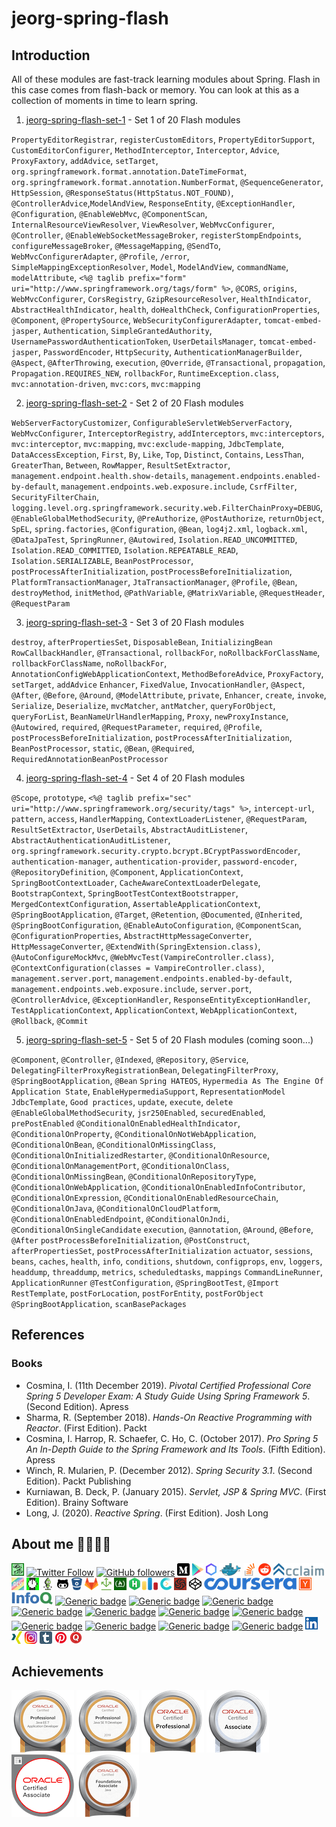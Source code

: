 # jeorg-spring-flash

## Introduction

All of these modules are fast-track learning modules about Spring. Flash in this case comes from flash-back or memory. You can look at this as a collection of moments in time to learn spring.

1. [jeorg-spring-flash-set-1](./jeorg-spring-flash-set-1) - Set 1 of 20 Flash modules

`PropertyEditorRegistrar`, `registerCustomEditors`, `PropertyEditorSupport`, `CustomEditorConfigurer`,
`MethodInterceptor`, `Interceptor`, `Advice`, `ProxyFaxtory`, `addAdvice`, `setTarget`,
`org.springframework.format.annotation.DateTimeFormat`, `org.springframework.format.annotation.NumberFormat`,
`@SequenceGenerator`,
`HttpSession`,
`@ResponseStatus(HttpStatus.NOT_FOUND)`, `@ControllerAdvice`,`ModelAndView`, `ResponseEntity`, `@ExceptionHandler`,
`@Configuration`, `@EnableWebMvc`, `@ComponentScan`, `InternalResourceViewResolver`, `ViewResolver`,
`WebMvcConfigurer`, `@Controller`,
`@EnableWebSocketMessageBroker`, `registerStompEndpoints`, `configureMessageBroker`, `@MessageMapping`, `@SendTo`,
`WebMvcConfigurerAdapter`, `@Profile`, `/error`, `SimpleMappingExceptionResolver`,
`Model`, `ModelAndView`, `commandName`, `modelAttribute`, `<%@ taglib prefix="form" uri="http://www.springframework.org/tags/form" %>`,
`@CORS`, `origins`, `WebMvcConfigurer`, `CorsRegistry`,
`GzipResourceResolver`,
`HealthIndicator`, `AbstractHealthIndicator`, `health`, `doHealthCheck`,
`ConfigurationProperties`, `@Component`, `@PropertySource`,
`WebSecurityConfigurerAdapter`, `tomcat-embed-jasper`, `Authentication`, `SimpleGrantedAuthority`, `UsernamePasswordAuthenticationToken`,
`UserDetailsManager`, `tomcat-embed-jasper`, `PasswordEncoder`, `HttpSecurity`, `AuthenticationManagerBuilder`,
`@Aspect`, `@AfterThrowing`, `execution`,
`@Override`, `@Transactional`, `propagation`, `Propagation.REQUIRES_NEW`, `rollbackFor`, `RuntimeException.class`,
`mvc:annotation-driven`, `mvc:cors`, `mvc:mapping`

2. [jeorg-spring-flash-set-2](./jeorg-spring-flash-set-2) - Set 2 of 20 Flash modules

`WebServerFactoryCustomizer`, `ConfigurableServletWebServerFactory`,
`WebMvcConfigurer`, `InterceptorRegistry`, `addInterceptors`,
`mvc:interceptors`, `mvc:interceptor`, `mvc:mapping`, `mvc:exclude-mapping`,
`JdbcTemplate`, `DataAccessException`,
`First`, `By`, `Like`, `Top`, `Distinct`, `Contains`, `LessThan`, `GreaterThan`, `Between`,
`RowMapper`, `ResultSetExtractor`,
`management.endpoint.health.show-details`, `management.endpoints.enabled-by-default`, `management.endpoints.web.exposure.include`,
`CsrfFilter`, `SecurityFilterChain`, `logging.level.org.springframework.security.web.FilterChainProxy=DEBUG`,
`@EnableGlobalMethodSecurity`, `@PreAuthorize`, `@PostAuthorize`, `returnObject`, `SpEL`,
`spring.factories`, `@Configuration`, `@Bean`,
`log4j2.xml`,
`logback.xml`,
`@DataJpaTest`, `SpringRunner`, `@Autowired`,
`Isolation.READ_UNCOMMITTED`, `Isolation.READ_COMMITTED`, `Isolation.REPEATABLE_READ`, `Isolation.SERIALIZABLE`,
`BeanPostProcessor`, `postProcessAfterInitialization`, `postProcessBeforeInitialization`,
`PlatformTransactionManager`,
`JtaTransactionManager`,
`@Profile`,
`@Bean`, `destroyMethod`, `initMethod`,
`@PathVariable`, `@MatrixVariable`, `@RequestHeader`, `@RequestParam`

3. [jeorg-spring-flash-set-3](./jeorg-spring-flash-set-3) - Set 3 of 20 Flash modules

`destroy`, `afterPropertiesSet`, `DisposableBean`, `InitializingBean`
`RowCallbackHandler`,
`@Transactional`, `rollbackFor`, `noRollbackForClassName`, `rollbackForClassName`, `noRollbackFor`,
`AnnotationConfigWebApplicationContext`,
`MethodBeforeAdvice`, `ProxyFactory`, `setTarget`, `addAdvice`
`Enhancer`, `FixedValue`, `InvocationHandler`,
`@Aspect`, `@After`, `@Before`, `@Around`,
`@ModelAttribute`,
`private`, `Enhancer`, `create`, `invoke`,
`Serialize`, `Deserialize`,
`mvcMatcher`, `antMatcher`,
`queryForObject`, `queryForList`,
`BeanNameUrlHandlerMapping`,
`Proxy`, `newProxyInstance`,
`@Autowired`, `required`,
`@RequestParameter`, `required`,
`@Profile`,
`postProcessBeforeInitialization`, `postProcessAfterInitialization`, `BeanPostProcessor`,
`static`, `@Bean`,
`@Required`, `RequiredAnnotationBeanPostProcessor`

4. [jeorg-spring-flash-set-4](./jeorg-spring-flash-set-4) - Set 4 of 20 Flash modules

`@Scope`, `prototype`,
`<%@ taglib prefix="sec" uri="http://www.springframework.org/security/tags" %>`,
`intercept-url`, `pattern`, `access`,
`HandlerMapping`,
`ContextLoaderListener`,
`@RequestParam`,
`ResultSetExtractor`,
`UserDetails`,
`AbstractAuditListener`, `AbstractAuthenticationAuditListener`,
`org.springframework.security.crypto.bcrypt.BCryptPasswordEncoder`, `authentication-manager`, `authentication-provider`, `password-encoder`,
`@RepositoryDefinition`,
`@Component`, `ApplicationContext`,
`SpringBootContextLoader`, `CacheAwareContextLoaderDelegate`, `BootstrapContext`, `SpringBootTestContextBootstrapper`, `MergedContextConfiguration`, `AssertableApplicationContext`,
`@SpringBootApplication`, `@Target`, `@Retention`, `@Documented`, `@Inherited`, `@SpringBootConfiguration`, `@EnableAutoConfiguration`, `@ComponentScan`, `@ConfigurationProperties`,
`AbstractHttpMessageConverter`, `HttpMessageConverter`,
`@ExtendWith(SpringExtension.class)`, `@AutoConfigureMockMvc`, `@WebMvcTest(VampireController.class)`, `@ContextConfiguration(classes = VampireController.class)`,
`management.server.port`, `management.endpoints.enabled-by-default`, `management.endpoints.web.exposure.include`, `server.port`,
`@ControllerAdvice`, `@ExceptionHandler`, `ResponseEntityExceptionHandler`,
`TestApplicationContext`, `ApplicationContext`, `WebApplicationContext`,
`@Rollback`, `@Commit`

5. [jeorg-spring-flash-set-5](./jeorg-spring-flash-set-5) - Set 5 of 20 Flash modules (coming soon...)

`@Component`, `@Controller`, `@Indexed`, `@Repository`, `@Service`,
`DelegatingFilterProxyRegistrationBean`, `DelegatingFilterProxy`,
`@SpringBootApplication`,
`@Bean`
`Spring HATEOS`, `Hypermedia As The Engine Of Application State`, `EnableHypermediaSupport`, `RepresentationModel`
`JdbcTemplate`, `Good practices`, `update`, `execute`, `delete`
`@EnableGlobalMethodSecurity`, `jsr250Enabled`, `securedEnabled`, `prePostEnabled`
`@ConditionalOnEnabledHealthIndicator`, `@ConditionalOnProperty`, `@ConditionalOnNotWebApplication`, `@ConditionalOnBean`, `@ConditionalOnMissingClass`, `@ConditionalOnInitializedRestarter`, `@ConditionalOnResource`, `@ConditionalOnManagementPort`, `@ConditionalOnClass`, `@ConditionalOnMissingBean`, `@ConditionalOnRepositoryType`, `@ConditionalOnWebApplication`, `@ConditionalOnEnabledInfoContributor`, `@ConditionalOnExpression`, `@ConditionalOnEnabledResourceChain`, `@ConditionalOnJava`, `@ConditionalOnCloudPlatform`, `@ConditionalOnEnabledEndpoint`, `@ConditionalOnJndi`, `@ConditionalOnSingleCandidate`
`execution`, `@annotation`, `@Around`, `@Before`, `@After`
`postProcessBeforeInitialization`, `@PostConstruct`, `afterPropertiesSet`, `postProcessAfterInitialization`
`actuator`, `sessions`, `beans`, `caches`, `health`, `info`, `conditions`, `shutdown`, `configprops`, `env`, `loggers`, `headdump`, `threaddump`, `metrics`, `scheduledtasks`, `mappings`
`CommandLineRunner`, `ApplicationRunner`
`@TestConfiguration`, `@SpringBootTest`, `@Import`
`RestTemplate`, `postForLocation`, `postForEntity`, `postForObject`
`@SpringBootApplication`, `scanBasePackages`

## References

### Books

- Cosmina, I. (11th December 2019). <i>Pivotal Certified Professional Core Spring 5 Developer Exam: A Study Guide Using Spring Framework 5</i>. (Second Edition). Apress
- Sharma, R. (September 2018). <i>Hands-On Reactive Programming with Reactor</i>. (First Edition). Packt
- Cosmina, I. Harrop, R. Schaefer, C. Ho, C. (October 2017). <i>Pro Spring 5 An In-Depth Guide to the Spring Framework and Its Tools</i>. (Fifth Edition). Apress
- Winch, R. Mularien, P. (December 2012). <i>Spring Security 3.1</i>. (Second Edition). Packt Publishing
- Kurniawan, B. Deck, P. (January 2015). <i>Servlet, JSP & Spring MVC</i>. (First Edition). Brainy Software
- Long, J. (2020). <i>Reactive Spring</i>. (First Edition). Josh Long

## About me 👨🏽‍💻🚀

[![alt text](https://raw.githubusercontent.com/jesperancinha/project-signer/master/project-signer-templates/icons-20/JEOrgLogo-20.png "João Esperancinha Homepage")](http://joaofilipesabinoesperancinha.nl)
[![Twitter Follow](https://img.shields.io/twitter/follow/joaofse?label=João%20Esperancinha&style=social "Twitter")](https://twitter.com/joaofse)
[![GitHub followers](https://img.shields.io/github/followers/jesperancinha.svg?label=jesperancinha&style=social "GitHub")](https://github.com/jesperancinha)
[![alt text](https://raw.githubusercontent.com/jesperancinha/project-signer/master/project-signer-templates/icons-20/medium-20.png "Medium")](https://medium.com/@jofisaes)
[![alt text](https://raw.githubusercontent.com/jesperancinha/project-signer/master/project-signer-templates/icons-20/google-apps-20.png "Google Apps")](https://play.google.com/store/apps/developer?id=Joao+Filipe+Sabino+Esperancinha)
[![alt text](https://raw.githubusercontent.com/jesperancinha/project-signer/master/project-signer-templates/icons-20/sonatype-20.png "Sonatype Search Repos")](https://search.maven.org/search?q=org.jesperancinha)
[![alt text](https://raw.githubusercontent.com/jesperancinha/project-signer/master/project-signer-templates/icons-20/docker-20.png "Docker Images")](https://hub.docker.com/u/jesperancinha)
[![alt text](https://raw.githubusercontent.com/jesperancinha/project-signer/master/project-signer-templates/icons-20/stack-overflow-20.png)](https://stackoverflow.com/users/3702839/joao-esperancinha)
[![alt text](https://raw.githubusercontent.com/jesperancinha/project-signer/master/project-signer-templates/icons-20/reddit-20.png "Reddit")](https://www.reddit.com/user/jesperancinha/)
[![alt text](https://raw.githubusercontent.com/jesperancinha/project-signer/master/project-signer-templates/icons-20/acclaim-20.png "Acclaim")](https://www.youracclaim.com/users/joao-esperancinha/badges)
[![alt text](https://raw.githubusercontent.com/jesperancinha/project-signer/master/project-signer-templates/icons-20/devto-20.png "Dev To")](https://dev.to/jofisaes)
[![alt text](https://raw.githubusercontent.com/jesperancinha/project-signer/master/project-signer-templates/icons-20/hackernoon-20.jpeg "Hackernoon")](https://hackernoon.com/@jesperancinha)
[![alt text](https://raw.githubusercontent.com/jesperancinha/project-signer/master/project-signer-templates/icons-20/codeproject-20.png "Code Project")](https://www.codeproject.com/Members/jesperancinha)
[![alt text](https://raw.githubusercontent.com/jesperancinha/project-signer/master/project-signer-templates/icons-20/github-20.png "GitHub")](https://github.com/jesperancinha)
[![alt text](https://raw.githubusercontent.com/jesperancinha/project-signer/master/project-signer-templates/icons-20/bitbucket-20.png "BitBucket")](https://bitbucket.org/jesperancinha)
[![alt text](https://raw.githubusercontent.com/jesperancinha/project-signer/master/project-signer-templates/icons-20/gitlab-20.png "GitLab")](https://gitlab.com/jesperancinha)
[![alt text](https://raw.githubusercontent.com/jesperancinha/project-signer/master/project-signer-templates/icons-20/bintray-20.png "BinTray")](https://bintray.com/jesperancinha)
[![alt text](https://raw.githubusercontent.com/jesperancinha/project-signer/master/project-signer-templates/icons-20/free-code-camp-20.jpg "FreeCodeCamp")](https://www.freecodecamp.org/jofisaes)
[![alt text](https://raw.githubusercontent.com/jesperancinha/project-signer/master/project-signer-templates/icons-20/hackerrank-20.png "HackerRank")](https://www.hackerrank.com/jofisaes)
[![alt text](https://raw.githubusercontent.com/jesperancinha/project-signer/master/project-signer-templates/icons-20/codeforces-20.png "Code Forces")](https://codeforces.com/profile/jesperancinha)
[![alt text](https://raw.githubusercontent.com/jesperancinha/project-signer/master/project-signer-templates/icons-20/codebyte-20.png "Codebyte")](https://coderbyte.com/profile/jesperancinha)
[![alt text](https://raw.githubusercontent.com/jesperancinha/project-signer/master/project-signer-templates/icons-20/codewars-20.png "CodeWars")](https://www.codewars.com/users/jesperancinha)
[![alt text](https://raw.githubusercontent.com/jesperancinha/project-signer/master/project-signer-templates/icons-20/codepen-20.png "Code Pen")](https://codepen.io/jesperancinha)
[![alt text](https://raw.githubusercontent.com/jesperancinha/project-signer/master/project-signer-templates/icons-20/coursera-20.png "Coursera")](https://www.coursera.org/user/da3ff90299fa9297e283ee8e65364ffb)
[![alt text](https://raw.githubusercontent.com/jesperancinha/project-signer/master/project-signer-templates/icons-20/hacker-news-20.png "Hacker News")](https://news.ycombinator.com/user?id=jesperancinha)
[![alt text](https://raw.githubusercontent.com/jesperancinha/project-signer/master/project-signer-templates/icons-20/infoq-20.png "InfoQ")](https://www.infoq.com/profile/Joao-Esperancinha.2/)
[![Generic badge](https://img.shields.io/static/v1.svg?label=Articles&message=Across%20The%20Web&color=purple)](https://github.com/jesperancinha/project-signer/blob/master/project-signer-templates/Articles.md)
[![Generic badge](https://img.shields.io/static/v1.svg?label=Homepage&message=Time%20Disruption%20Studios&color=6495ED)](http://tds.joaofilipesabinoesperancinha.nl/)
[![Generic badge](https://img.shields.io/static/v1.svg?label=Homepage&message=Image%20Train%20Filters&color=6495ED)](http://itf.joaofilipesabinoesperancinha.nl/)
[![Generic badge](https://img.shields.io/static/v1.svg?label=Homepage&message=MancalaJE&color=6495ED)](http://mancalaje.joaofilipesabinoesperancinha.nl/)
[![Generic badge](https://img.shields.io/static/v1.svg?label=All%20Badges&message=Badges&color=red)](https://github.com/jesperancinha/project-signer/blob/master/project-signer-templates/Badges.md)
[![Generic badge](https://img.shields.io/static/v1.svg?label=Status&message=Project%20Status&color=red)](https://github.com/jesperancinha/project-signer/blob/master/project-signer-templates/Status.md)
[![Generic badge](https://img.shields.io/static/v1.svg?label=GitHub&message=ITF%20Chartizate%20Android&color=yellow)](https://github.com/JEsperancinhaOrg/itf-chartizate-android)
[![Generic badge](https://img.shields.io/static/v1.svg?label=GitHub&message=ITF%20Chartizate%20Java&color=yellow)](https://github.com/JEsperancinhaOrg/itf-chartizate-modules/tree/master/itf-chartizate-java)
[![Generic badge](https://img.shields.io/static/v1.svg?label=GitHub&message=ITF%20Chartizate%20API&color=yellow)](https://github.com/JEsperancinhaOrg/itf-chartizate/tree/master/itf-chartizate-api)
[![Generic badge](https://img.shields.io/static/v1.svg?label=GitHub&message=Markdowner%20Core&color=yellow)](https://github.com/jesperancinha/markdowner/tree/master/markdowner-core)
[![Generic badge](https://img.shields.io/static/v1.svg?label=GitHub&message=Markdowner%20Filter&color=yellow)](https://github.com/jesperancinha/markdowner/tree/master/markdowner-filter)
[![alt text](https://raw.githubusercontent.com/jesperancinha/project-signer/master/project-signer-templates/icons-20/linkedin-20.png "LinkedIn")](https://www.linkedin.com/in/joaoesperancinha/)
[![alt text](https://raw.githubusercontent.com/jesperancinha/project-signer/master/project-signer-templates/icons-20/xing-20.png "Xing")](https://www.xing.com/profile/Joao_Esperancinha/cv)
[![alt text](https://raw.githubusercontent.com/jesperancinha/project-signer/master/project-signer-templates/icons-20/instagram-20.png "Instagram")](https://www.instagram.com/jesperancinha/)
[![alt text](https://raw.githubusercontent.com/jesperancinha/project-signer/master/project-signer-templates/icons-20/tumblr-20.png "Tumblr")](https://jofisaes.tumblr.com/)
[![alt text](https://raw.githubusercontent.com/jesperancinha/project-signer/master/project-signer-templates/icons-20/pinterest-20.png "Pinterest")](https://nl.pinterest.com/jesperancinha/)
[![alt text](https://raw.githubusercontent.com/jesperancinha/project-signer/master/project-signer-templates/icons-20/quora-20.png "Quora")](https://nl.quora.com/profile/Jo%C3%A3o-Esperancinha)

## Achievements

[![Oracle Certified Professional, JEE 7 Developer](https://raw.githubusercontent.com/jesperancinha/project-signer/master/project-signer-templates/badges/oracle-certified-professional-java-ee-7-application-developer-100.png "Oracle Certified Professional, JEE7 Developer")](https://www.youracclaim.com/badges/27a14e06-f591-4105-91ca-8c3215ef39a2/public_url)
[![Oracle Certified Professional, Java SE 11 Programmer](https://raw.githubusercontent.com/jesperancinha/project-signer/master/project-signer-templates/badges/oracle-certified-professional-java-se-11-developer-100.png "Oracle Certified Professional, Java SE 11 Programmer")](https://www.youracclaim.com/badges/87609d8e-27c5-45c9-9e42-60a5e9283280/public_url)
[![Oracle Certified Professional, Java SE 8 Programmer](https://raw.githubusercontent.com/jesperancinha/project-signer/master/project-signer-templates/badges/oracle-certified-professional-java-se-8-programmer-100.png "Oracle Certified Professional, Java SE 8 Programmer")](https://www.youracclaim.com/badges/92e036f5-4e11-4cff-9935-3e62266d2074/public_url)
[![Oracle Certified Associate, Java SE 8 Programmer](https://raw.githubusercontent.com/jesperancinha/project-signer/master/project-signer-templates/badges/oracle-certified-associate-java-se-8-programmer-100.png "Oracle Certified Associate, Java SE 8 Programmer")](https://www.youracclaim.com/badges/a206436d-6fd8-4ca1-8feb-38a838446ee7/public_url)
[![Oracle Certified Associate, Java SE 7 Programmer](https://raw.githubusercontent.com/jesperancinha/project-signer/master/project-signer-templates/badges/oracle-certified-associate-java-se-7-programmer-100.png "Oracle Certified Associate, Java SE 7 Programmer")](https://www.youracclaim.com/badges/f4c6cc1e-cb52-432b-904d-36d266112225/public_url)
[![Oracle Certified Junior Associate](https://raw.githubusercontent.com/jesperancinha/project-signer/master/project-signer-templates/badges/oracle-certified-foundations-associate-java-100.png "Oracle Certified Foundations Associate")](https://www.youracclaim.com/badges/6db92c1e-7bca-4856-9543-0d5ed0182794/public_url)
